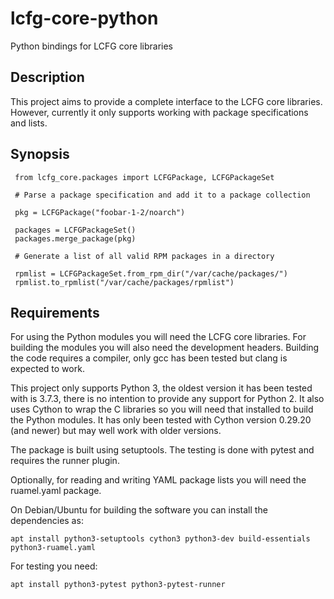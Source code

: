 # lcfg-core-python

Python bindings for LCFG core libraries

## Description

This project aims to provide a complete interface to the LCFG core
libraries. However, currently it only supports working with package
specifications and lists.

## Synopsis

```
 from lcfg_core.packages import LCFGPackage, LCFGPackageSet

 # Parse a package specification and add it to a package collection

 pkg = LCFGPackage("foobar-1-2/noarch")
 
 packages = LCFGPackageSet()
 packages.merge_package(pkg)

 # Generate a list of all valid RPM packages in a directory

 rpmlist = LCFGPackageSet.from_rpm_dir("/var/cache/packages/")
 rpmlist.to_rpmlist("/var/cache/packages/rpmlist")
```

## Requirements

For using the Python modules you will need the LCFG core
libraries. For building the modules you will also need the development
headers. Building the code requires a compiler, only gcc has been
tested but clang is expected to work.

This project only supports Python 3, the oldest version it has been
tested with is 3.7.3, there is no intention to provide any support for
Python 2. It also uses Cython to wrap the C libraries so you will need
that installed to build the Python modules. It has only been tested
with Cython version 0.29.20 (and newer) but may well work with older
versions.

The package is built using setuptools. The testing is done with pytest
and requires the runner plugin.

Optionally, for reading and writing YAML package lists you will need
the ruamel.yaml package.

On Debian/Ubuntu for building the software you can install the
dependencies as:

```
apt install python3-setuptools cython3 python3-dev build-essentials python3-ruamel.yaml
```

For testing you need:

```
apt install python3-pytest python3-pytest-runner
```

